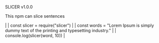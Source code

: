 SLICER v1.0.0

This npm can slice sentences

|
| const slicer = require("slicer")
| 
| const words = "Lorem Ipsum is simply dummy text of the printing and typesetting industry."
|
| console.log(slicer(word, 10))
|